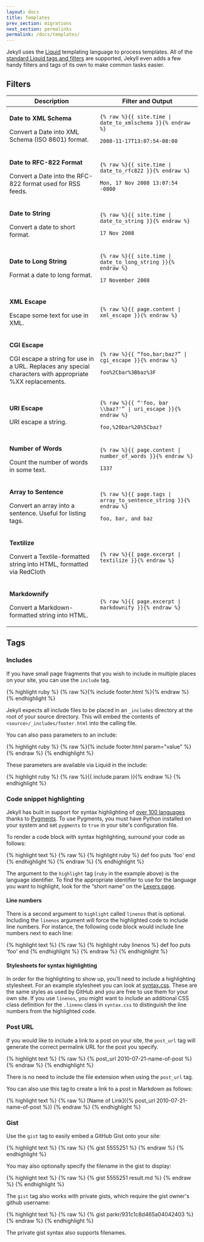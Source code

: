 ```yaml
---
layout: docs
title: Templates
prev_section: migrations
next_section: permalinks
permalink: /docs/templates/
---
```


Jekyll uses the [Liquid](http://wiki.shopify.com/Liquid) templating language to
process templates. All of the [standard Liquid tags and
filters](http://wiki.github.com/shopify/liquid/liquid-for-designers) are
supported, Jekyll even adds a few handy filters and tags of its own to make
common tasks easier.

## Filters

<div class="mobile-side-scroller">
<table>
  <thead>
    <tr>
      <th>Description</th>
      <th><span class="filter">Filter</span> and <span class="output">Output</span></th>
    </tr>
  </thead>
  <tbody>
    <tr>
      <td>
        <p class='name'><strong>Date to XML Schema</strong></p>
        <p>Convert a Date into XML Schema (ISO 8601) format.</p>
      </td>
      <td class='align-center'>
        <p>
         <code class='filter'>{% raw %}{{ site.time | date_to_xmlschema }}{% endraw %}</code>
        </p>
        <p>
          <code class='output'>2008-11-17T13:07:54-08:00</code>
        </p>
      </td>
    </tr>
    <tr>
      <td>
        <p class='name'><strong>Date to RFC-822 Format</strong></p>
        <p>Convert a Date into the RFC-822 format used for RSS feeds.</p>
      </td>
      <td class='align-center'>
        <p>
         <code class='filter'>{% raw %}{{ site.time | date_to_rfc822 }}{% endraw %}</code>
        </p>
        <p>
          <code class='output'>Mon, 17 Nov 2008 13:07:54 -0800</code>
        </p>
      </td>
    </tr>
    <tr>
      <td>
        <p class='name'><strong>Date to String</strong></p>
        <p>Convert a date to short format.</p>
      </td>
      <td class='align-center'>
        <p>
         <code class='filter'>{% raw %}{{ site.time | date_to_string }}{% endraw %}</code>
        </p>
        <p>
          <code class='output'>17 Nov 2008</code>
        </p>
      </td>
    </tr>
    <tr>
      <td>
        <p class='name'><strong>Date to Long String</strong></p>
        <p>Format a date to long format.</p>
      </td>
      <td class='align-center'>
        <p>
         <code class='filter'>{% raw %}{{ site.time | date_to_long_string }}{% endraw %}</code>
        </p>
        <p>
          <code class='output'>17 November 2008</code>
        </p>
      </td>
    </tr>
    <tr>
      <td>
        <p class='name'><strong>XML Escape</strong></p>
        <p>Escape some text for use in XML.</p>
      </td>
      <td class='align-center'>
        <p>
         <code class='filter'>{% raw %}{{ page.content | xml_escape }}{% endraw %}</code>
        </p>
      </td>
    </tr>
    <tr>
      <td>
        <p class='name'><strong>CGI Escape</strong></p>
        <p>
          CGI escape a string for use in a URL. Replaces any special characters
          with appropriate %XX replacements.
        </p>
      </td>
      <td class='align-center'>
        <p>
         <code class='filter'>{% raw %}{{ “foo,bar;baz?” | cgi_escape }}{% endraw %}</code>
        </p>
        <p>
          <code class='output'>foo%2Cbar%3Bbaz%3F</code>
        </p>
      </td>
    </tr>
    <tr>
      <td>
        <p class='name'><strong>URI Escape</strong></p>
        <p>
          URI escape a string.
        </p>
      </td>
      <td class='align-center'>
        <p>
         <code class='filter'>{% raw %}{{ “'foo, bar \\baz?'” | uri_escape }}{% endraw %}</code>
        </p>
        <p>
          <code class='output'>foo,%20bar%20%5Cbaz?</code>
        </p>
      </td>
    </tr>
    <tr>
      <td>
        <p class='name'><strong>Number of Words</strong></p>
        <p>Count the number of words in some text.</p>
      </td>
      <td class='align-center'>
        <p>
         <code class='filter'>{% raw %}{{ page.content | number_of_words }}{% endraw %}</code>
        </p>
        <p>
          <code class='output'>1337</code>
        </p>
      </td>
    </tr>
    <tr>
      <td>
        <p class='name'><strong>Array to Sentence</strong></p>
        <p>Convert an array into a sentence. Useful for listing tags.</p>
      </td>
      <td class='align-center'>
        <p>
         <code class='filter'>{% raw %}{{ page.tags | array_to_sentence_string }}{% endraw %}</code>
        </p>
        <p>
          <code class='output'>foo, bar, and baz</code>
        </p>
      </td>
    </tr>
    <tr>
      <td>
        <p class='name'><strong>Textilize</strong></p>
        <p>Convert a Textile-formatted string into HTML, formatted via RedCloth</p>
      </td>
      <td class='align-center'>
        <p>
         <code class='filter'>{% raw %}{{ page.excerpt | textilize }}{% endraw %}</code>
        </p>
      </td>
    </tr>
    <tr>
      <td>
        <p class='name'><strong>Markdownify</strong></p>
        <p>Convert a Markdown-formatted string into HTML.</p>
      </td>
      <td class='align-center'>
        <p>
         <code class='filter'>{% raw %}{{ page.excerpt | markdownify }}{% endraw %}</code>
        </p>
      </td>
    </tr>
  </tbody>
</table>
</div>

## Tags

### Includes

If you have small page fragments that you wish to include in multiple places on
your site, you can use the `include` tag.

{% highlight ruby %}
{% raw %}{% include footer.html %}{% endraw %}
{% endhighlight %}

Jekyll expects all include files to be placed in an `_includes` directory at the
root of your source directory. This will embed the contents of
`<source>/_includes/footer.html` into the calling file.

You can also pass parameters to an include:

{% highlight ruby %}
{% raw %}{% include footer.html param="value" %}{% endraw %}
{% endhighlight %}

These parameters are available via Liquid in the include:

{% highlight ruby %}
{% raw %}{{ include.param }}{% endraw %}
{% endhighlight %}

### Code snippet highlighting

Jekyll has built in support for syntax highlighting of [over 100
languages](http://pygments.org/languages/) thanks to
[Pygments](http://pygments.org/). To use Pygments, you must have Python installed on your
system and set `pygments` to `true` in your site's configuration file.

To render a code block with syntax highlighting, surround your code as follows:

{% highlight text %}
{% raw %}
{% highlight ruby %}
def foo
  puts 'foo'
end
{% endhighlight %}
{% endraw %}
{% endhighlight %}

The argument to the `highlight` tag (`ruby` in the example above) is the
language identifier. To find the appropriate identifier to use for the language
you want to highlight, look for the “short name” on the [Lexers
page](http://pygments.org/docs/lexers/).

#### Line numbers

There is a second argument to `highlight` called `linenos` that is optional.
Including the `linenos` argument will force the highlighted code to include line
numbers. For instance, the following code block would include line numbers next
to each line:

{% highlight text %}
{% raw %}
{% highlight ruby linenos %}
def foo
  puts 'foo'
end
{% endhighlight %}
{% endraw %}
{% endhighlight %}

#### Stylesheets for syntax highlighting

In order for the highlighting to show up, you’ll need to include a highlighting
stylesheet. For an example stylesheet you can look at
[syntax.css](http://github.com/mojombo/tpw/tree/master/css/syntax.css). These
are the same styles as used by GitHub and you are free to use them for your own
site. If you use `linenos`, you might want to include an additional CSS class
definition for the `.lineno` class in `syntax.css` to distinguish the line
numbers from the highlighted code.

### Post URL

If you would like to include a link to a post on your site, the `post_url` tag
will generate the correct permalink URL for the post you specify.

{% highlight text %}
{% raw %}
{% post_url 2010-07-21-name-of-post %}
{% endraw %}
{% endhighlight %}

There is no need to include the file extension when using the `post_url` tag.

You can also use this tag to create a link to a post in Markdown as follows:

{% highlight text %}
{% raw %}
[Name of Link]({% post_url 2010-07-21-name-of-post %})
{% endraw %}
{% endhighlight %}

### Gist

Use the `gist` tag to easily embed a GitHub Gist onto your site:

{% highlight text %}
{% raw %}
{% gist 5555251 %}
{% endraw %}
{% endhighlight %}

You may also optionally specify the filename in the gist to display:

{% highlight text %}
{% raw %}
{% gist 5555251 result.md %}
{% endraw %}
{% endhighlight %}

The `gist` tag also works with private gists, which require the gist owner's
github username:

{% highlight text %}
{% raw %}
{% gist parkr/931c1c8d465a04042403 %}
{% endraw %}
{% endhighlight %}

The private gist syntax also supports filenames.
